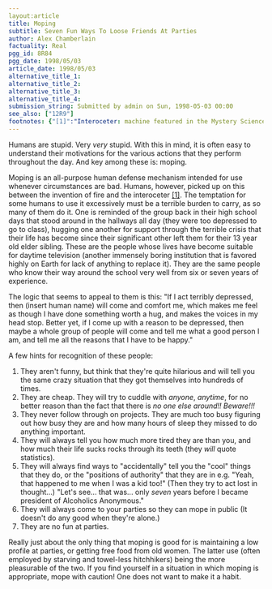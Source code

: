 ```yaml
---
layout:article
title: Moping
subtitle: Seven Fun Ways To Loose Friends At Parties
author: Alex Chamberlain
factuality: Real
pgg_id: 8R84
pgg_date: 1998/05/03
article_date: 1998/05/03
alternative_title_1: 
alternative_title_2: 
alternative_title_3: 
alternative_title_4: 
submission_string: Submitted by admin on Sun, 1998-05-03 00:00
see_also: ["12R9"]
footnotes: {"[1]":"Interoceter: machine featured in the Mystery Science Theater 3000 movie."}
---
```

<div>
<p>Humans are stupid. Very <em>very</em> stupid. With this in mind, it is often easy to understand their motivations for the various actions that they perform throughout the day. And key among these is: moping.</p>
<p>Moping is an all-purpose human defense mechanism intended for use whenever circumstances are bad. Humans, however, picked up on this between the invention of fire and the interoceter <a href="#footnotes.1" class="footnote-link">[1]</a>. The temptation for some humans to use it excessively must be a terrible burden to carry, as so many of them do it. One is reminded of the group back in their high school days that stood around in the hallways all day (they were too depressed to go to class), hugging one another for support through the terrible crisis that their life has become since their significant other left them for their 13 year old elder sibling. These are the people whose lives have become suitable for daytime television (another immensely boring institution that is favored highly on Earth for lack of anything to replace it). They are the same people who know their way around the school very well from six or seven years of experience.</p>
<p>The logic that seems to appeal to them is this: "If I act terribly depressed, then (insert human name) will come and comfort me, which makes me feel as though I have done something worth a hug, and makes the voices in my head stop. Better yet, if I come up with a reason to be depressed, then maybe a whole group of people will come and tell me what a good person I am, and tell me all the reasons that I have to be happy."</p>
<p>A few hints for recognition of these people:</p>
<ol>
<li value="1">They aren't funny, but think that they're quite hilarious and will tell you the same crazy situation that they got themselves into hundreds of times.</li>
<li value="2">They are cheap. They will try to cuddle with <em>anyone</em>, <em>anytime</em>, for no better reason than the fact that there is <em>no one else around!!</em> <em>Beware!!!</em>
</li>
<li value="3">They never follow through on projects. They are much too busy figuring out how busy they are and how many hours of sleep they missed to do anything important.</li>
<li value="4">They will always tell you how much more tired they are than you, and how much their life sucks rocks through its teeth (they <em>will</em> quote statistics).</li>
<li value="5">They will always find ways to "accidentally" tell you the "cool" things that they do, or the "positions of authority" that they are in e.g. "Yeah, that happened to me when I was a kid too!" (Then they try to act lost in thought...) "Let's see... that was... only <em>seven</em> years before I became president of Alcoholics Anonymous."</li>
<li value="6">They will always come to your parties so they can mope in public (It doesn't do any good when they're alone.)</li>
<li value="7">They are no fun at parties.</li>
</ol>
<p>Really just about the only thing that moping is good for is maintaining a low profile at parties, or getting free food from old women. The latter use (often employed by starving and towel-less hitchhikers) being the more pleasurable of the two. If you find yourself in a situation in which moping is appropriate, mope with caution! One does not want to make it a habit.</p>
</div>
